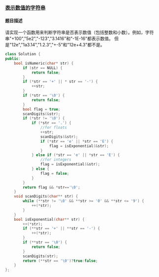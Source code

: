 ### [表示数值的字符串](https://www.nowcoder.com/practice/6f8c901d091949a5837e24bb82a731f2?tpId=13&tqId=11206&tPage=3&rp=3&ru=/ta/coding-interviews&qru=/ta/coding-interviews/question-ranking)
#### 题目描述
请实现一个函数用来判断字符串是否表示数值（包括整数和小数）。例如，字符串"+100","5e2","-123","3.1416"和"-1E-16"都表示数值。 但是"12e","1a3.14","1.2.3","+-5"和"12e+4.3"都不是。
```c++
class Solution {
public:
    bool isNumeric(char* str) {
        if (str == NULL) {
            return false;
        }
        if (*str == '+' || * str == '-') {
            ++str;
        }
        if (*str == '\0') {
            return false;
        }
        bool flag = true;
        scanDigits(&str);
        if (*str != '\0') {
            if (*str == '.') {
                //for floats
                ++str;
                scanDigits(&str);
                if (*str == 'e' || *str == 'E') {
                    flag = isExponential(&str);
                }
            } else if (*str == 'e' || *str == 'E') {
                //for integers
                flag = isExponential(&str);
            } else {
                flag = false;
            }
        }
        return flag && *str=='\0';
    }
    void scanDigits(char** str) {
        while (**str != '\0' && **str >= '0' && **str <= '9') {
            ++(*str);
        }
    }
    bool isExponential(char** str) {
        ++(*str);
        if (**str == '+' || **str == '-') {
            ++(*str);
        }
        if (**str == '\0') {
            return false;
        }
        scanDigits(str);
        return (**str == '\0')?true:false;
    }
};
```